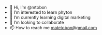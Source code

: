 - 👋 Hi, I’m @mtobon
- 👀 I’m interested to learn phyton 
- 🌱 I’m currently learning digital marketing
- 💞️ I’m looking to collaborate
- 📫 How to reach me matetobon@gmail.com

<!---
mtobon/mtobon is a ✨ special ✨ repository because its `README.md` (this file) appears on your GitHub profile.
You can click the Preview link to take a look at your changes.
--->

